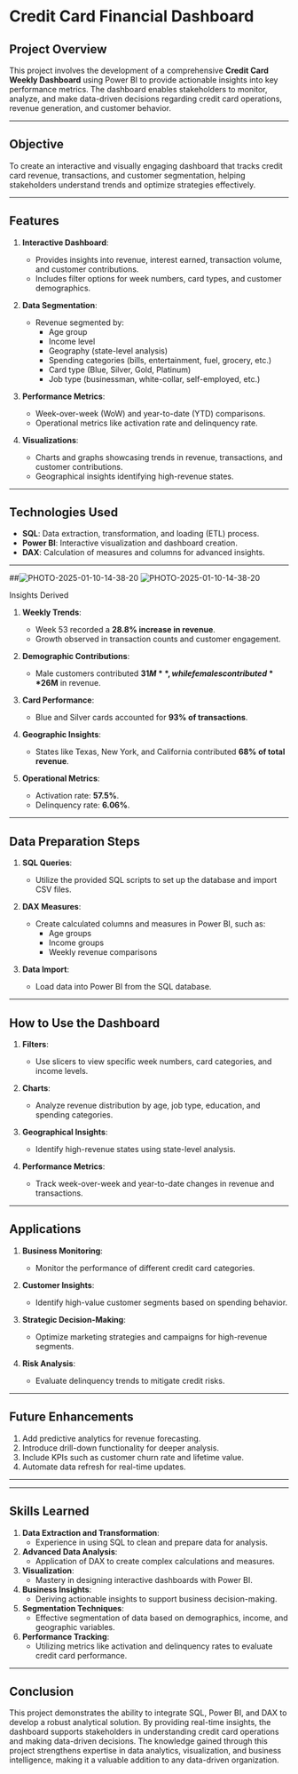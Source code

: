 # Credit Card Financial Dashboard

## Project Overview
This project involves the development of a comprehensive **Credit Card Weekly Dashboard** using Power BI to provide actionable insights into key performance metrics. The dashboard enables stakeholders to monitor, analyze, and make data-driven decisions regarding credit card operations, revenue generation, and customer behavior.

---

## Objective
To create an interactive and visually engaging dashboard that tracks credit card revenue, transactions, and customer segmentation, helping stakeholders understand trends and optimize strategies effectively.

---

## Features
1. **Interactive Dashboard**:
   - Provides insights into revenue, interest earned, transaction volume, and customer contributions.
   - Includes filter options for week numbers, card types, and customer demographics.

2. **Data Segmentation**:
   - Revenue segmented by:
     - Age group
     - Income level
     - Geography (state-level analysis)
     - Spending categories (bills, entertainment, fuel, grocery, etc.)
     - Card type (Blue, Silver, Gold, Platinum)
     - Job type (businessman, white-collar, self-employed, etc.)

3. **Performance Metrics**:
   - Week-over-week (WoW) and year-to-date (YTD) comparisons.
   - Operational metrics like activation rate and delinquency rate.

4. **Visualizations**:
   - Charts and graphs showcasing trends in revenue, transactions, and customer contributions.
   - Geographical insights identifying high-revenue states.

---

## Technologies Used
- **SQL**: Data extraction, transformation, and loading (ETL) process.
- **Power BI**: Interactive visualization and dashboard creation.
- **DAX**: Calculation of measures and columns for advanced insights.

---

##![PHOTO-2025-01-10-14-38-20](https://github.com/user-attachments/assets/fa2bab02-1b17-4722-ac51-d771b92d696b)
![PHOTO-2025-01-10-14-38-20](https://github.com/user-attachments/assets/e7695ef0-8c4e-4e19-85d5-2e4de822588f)

 Insights Derived
1. **Weekly Trends**:
   - Week 53 recorded a **28.8% increase in revenue**.
   - Growth observed in transaction counts and customer engagement.

2. **Demographic Contributions**:
   - Male customers contributed **$31M**, while females contributed **$26M** in revenue.

3. **Card Performance**:
   - Blue and Silver cards accounted for **93% of transactions**.

4. **Geographic Insights**:
   - States like Texas, New York, and California contributed **68% of total revenue**.

5. **Operational Metrics**:
   - Activation rate: **57.5%**.
   - Delinquency rate: **6.06%**.

---

## Data Preparation Steps

1. **SQL Queries**:
   - Utilize the provided SQL scripts to set up the database and import CSV files.

2. **DAX Measures**:
   - Create calculated columns and measures in Power BI, such as:
     - Age groups
     - Income groups
     - Weekly revenue comparisons

3. **Data Import**:
   - Load data into Power BI from the SQL database.

---

## How to Use the Dashboard
1. **Filters**:
   - Use slicers to view specific week numbers, card categories, and income levels.

2. **Charts**:
   - Analyze revenue distribution by age, job type, education, and spending categories.

3. **Geographical Insights**:
   - Identify high-revenue states using state-level analysis.

4. **Performance Metrics**:
   - Track week-over-week and year-to-date changes in revenue and transactions.

---

## Applications
1. **Business Monitoring**:
   - Monitor the performance of different credit card categories.

2. **Customer Insights**:
   - Identify high-value customer segments based on spending behavior.

3. **Strategic Decision-Making**:
   - Optimize marketing strategies and campaigns for high-revenue segments.

4. **Risk Analysis**:
   - Evaluate delinquency trends to mitigate credit risks.

---

## Future Enhancements
1. Add predictive analytics for revenue forecasting.
2. Introduce drill-down functionality for deeper analysis.
3. Include KPIs such as customer churn rate and lifetime value.
4. Automate data refresh for real-time updates.

---


---

## Skills Learned
1. **Data Extraction and Transformation**:
   - Experience in using SQL to clean and prepare data for analysis.
2. **Advanced Data Analysis**:
   - Application of DAX to create complex calculations and measures.
3. **Visualization**:
   - Mastery in designing interactive dashboards with Power BI.
4. **Business Insights**:
   - Deriving actionable insights to support business decision-making.
5. **Segmentation Techniques**:
   - Effective segmentation of data based on demographics, income, and geographic variables.
6. **Performance Tracking**:
   - Utilizing metrics like activation and delinquency rates to evaluate credit card performance.

---

## Conclusion
This project demonstrates the ability to integrate SQL, Power BI, and DAX to develop a robust analytical solution. By providing real-time insights, the dashboard supports stakeholders in understanding credit card operations and making data-driven decisions. The knowledge gained through this project strengthens expertise in data analytics, visualization, and business intelligence, making it a valuable addition to any data-driven organization.

